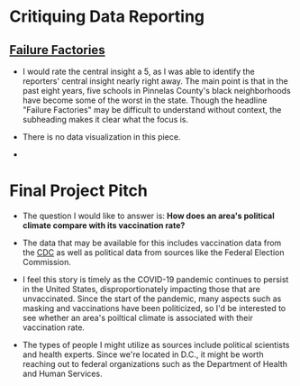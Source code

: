 # Critiquing Data Reporting

## [Failure Factories](https://projects.tampabay.com/projects/2015/investigations/pinellas-failure-factories/5-schools-segregation/)

* I would rate the central insight a 5, as I was able to identify the reporters' central insight nearly right away. The main point is that in the past eight years, five schools in Pinnelas County's black neighborhoods have become some of the worst in the state. Though the headline "Failure Factories" may be difficult to understand without context, the subheading makes it clear what the focus is.

* There is no data visualization in this piece.

* 

# Final Project Pitch

* The question I would like to answer is: **How does an area's political climate compare with its vaccination rate?**

* The data that may be available for this includes vaccination data from the [CDC](https://covid.cdc.gov/covid-data-tracker/#vaccinations_vacc-total-admin-rate-total) as well as political data from sources like the Federal Election Commission. 

* I feel this story is timely as the COVID-19 pandemic continues to persist in the United States, disproportionately impacting those that are unvaccinated. Since the start of the pandemic, many aspects such as masking and vaccinations have been politicized, so I'd be interested to see whether an area's poiltical climate is associated with their vaccination rate.

* The types of people I might utilize as sources include political scientists and health experts. Since we're located in D.C., it might be worth reaching out to federal organizations such as the Department of Health and Human Services.
